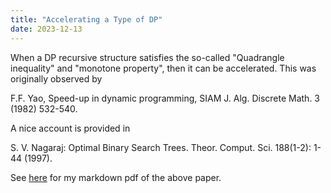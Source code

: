 ```yaml
---
title: "Accelerating a Type of DP"
date: 2023-12-13
---
```


When a DP recursive structure satisfies the so-called "Quadrangle inequality" and "monotone property", then it can be accelerated. This was originally observed by 

F.F. Yao, Speed-up in dynamic programming, SIAM J. Alg. Discrete Math. 3 (1982) 532-540. 

A nice account is provided in 

S. V. Nagaraj: Optimal Binary Search Trees. Theor. Comput. Sci. 188(1-2): 1-44 (1997). 

See [here](./pdf/n97-bst.pdf) for my markdown pdf of the above paper.
